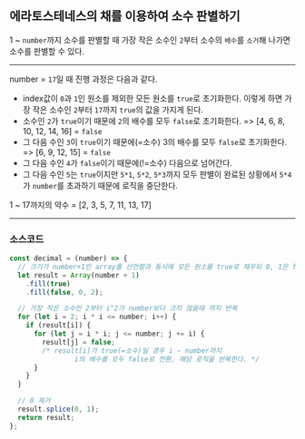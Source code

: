 ## 에라토스테네스의 채를 이용하여 소수 판별하기

1 ~ `number`까지 소수를 판별할 때 가장 작은 소수인 `2`부터 소수의 `배수`를 `소거`해 나가면 소수를 판별할 수 있다.

---

number = `17`일 때 진행 과정은 다음과 같다.

- index값이 `0`과 `1`인 원소를 제외한 모든 원소를 `true`로 초기화한다. 이렇게 하면 가장 작은 소수인 `2`부터 `17`까지 `true`의 값을 가지게 된다.
- 소수인 `2`가 `true`이기 때문에 `2`의 배수를 모두 `false`로 초기화한다. => [4, 6, 8, 10, 12, 14, 16] = `false`
- 그 다음 수인 `3`이 `true`이기 때문에(=소수) 3의 배수를 모두 `false`로 초기화한다. => [6, 9, 12, 15] = `false`
- 그 다음 수인 `4`가 `false`이기 때문에(!=소수) 다음으로 넘어간다.
- 그 다음 수인 `5`는 `true`이지만 `5*1`, `5*2`, `5*3`까지 모두 판별이 완료된 상황에서 `5*4`가 `number`를 초과하기 때문에 로직을 중단한다.

1 ~ 17까지의 약수 = [2, 3, 5, 7, 11, 13, 17]

---

### 소스코드

```javascript
const decimal = (number) => {
  // 크기가 number+1인 array를 선언함과 동시에 모든 원소를 true로 채우되 0, 1은 false로 변경
  let result = Array(number + 1)
    .fill(true)
    .fill(false, 0, 2);

  // 가장 작은 소수인 2부터 i^2가 number보다 크지 않을때 까지 반복
  for (let i = 2; i * i <= number; i++) {
    if (result[i]) {
      for (let j = i * i; j <= number; j += i) {
        result[j] = false;
        /* result[i]가 true(=소수)일 경우 i ~ number까지
                i의 배수를 모두 false로 전환, 해당 로직을 반복한다. */
      }
    }
  }

  // 0 제거
  result.splice(0, 1);
  return result;
};
```
